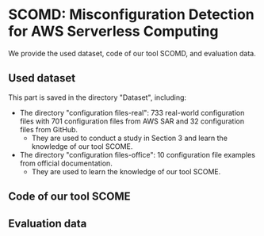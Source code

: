 # SCOMD: Misconfiguration Detection for AWS Serverless Computing

We provide the used dataset, code of our tool SCOMD, and evaluation data.


## Used dataset

This part is saved in the directory "Dataset", including:
- The directory "configuration files-real": 733 real-world configuration files with 701 configuration files from AWS SAR and 32 configuration files from GitHub.
    - They are used to conduct a study in Section 3 and learn the knowledge of our tool SCOME.
- The directory "configuration files-office": 10 configuration file examples from official documentation.
    - They are used to learn the knowledge of our tool SCOME.



## Code of our tool SCOME



## Evaluation data